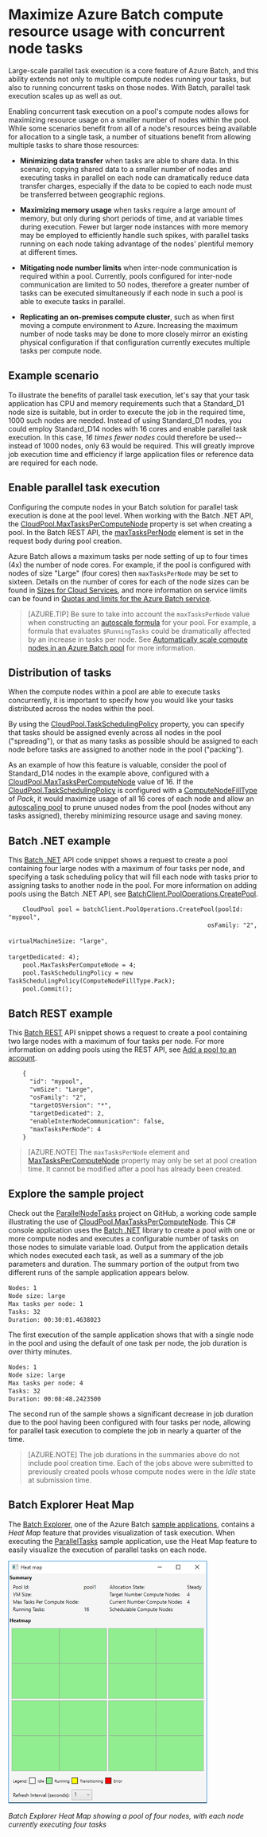 <properties
   pageTitle="Maximize Batch node use with parallel tasks | Microsoft Azure"
   description="Increase efficiency and lower cost by using fewer compute nodes while running concurrent tasks on each node in an Azure Batch pool"
   services="batch"
   documentationCenter=".net"
   authors="mmacy"
   manager="timlt"
   editor=""/>

   <tags
    ms.service="batch"
    ms.devlang="multiple"
    ms.topic="article"
    ms.tgt_pltfrm="vm-windows"
    ms.workload="big-compute"
    ms.date="11/02/2015"
    ms.author="v-marsma"/>

# Maximize Azure Batch compute resource usage with concurrent node tasks

Large-scale parallel task execution is a core feature of Azure Batch, and this ability extends not only to multiple compute nodes running your tasks, but also to running concurrent tasks on those nodes. With Batch, parallel task execution scales up as well as out.

Enabling concurrent task execution on a pool's compute nodes allows for maximizing resource usage on a smaller number of nodes within the pool. While some scenarios benefit from all of a node's resources being available for allocation to a single task, a number of situations benefit from allowing multiple tasks to share those resources:

 - **Minimizing data transfer** when tasks are able to share data. In this scenario, copying shared data to a smaller number of nodes and executing tasks in parallel on each node can dramatically reduce data transfer charges, especially if the data to be copied to each node must be transferred between geographic regions.

 - **Maximizing memory usage** when tasks require a large amount of memory, but only during short periods of time, and at variable times during execution. Fewer but larger node instances with more memory may be employed to efficiently handle such spikes, with parallel tasks running on each node taking advantage of the nodes' plentiful memory at different times.

 - **Mitigating node number limits** when inter-node communication is required within a pool. Currently, pools configured for inter-node communication are limited to 50 nodes, therefore a greater number of tasks can be executed simultaneously if each node in such a pool is able to execute tasks in parallel.

 - **Replicating an on-premises compute cluster**, such as when first moving a compute environment to Azure. Increasing the maximum number of node tasks may be done to more closely mirror an existing physical configuration if that configuration currently executes multiple tasks per compute node.

## Example scenario

To illustrate the benefits of parallel task execution, let's say that your task application has CPU and memory requirements such that a Standard\_D1 node size is suitable, but in order to execute the job in the required time, 1000 such nodes are needed. Instead of using Standard\_D1 nodes, you could employ Standard\_D14 nodes with 16 cores and enable parallel task execution. In this case, *16 times fewer nodes* could therefore be used--instead of 1000 nodes, only 63 would be required. This will greatly improve job execution time and efficiency if large application files or reference data are required for each node.

## Enable parallel task execution

Configuring the compute nodes in your Batch solution for parallel task execution is done at the pool level. When working with the Batch .NET API, the [CloudPool.MaxTasksPerComputeNode][maxtasks_net] property is set when creating a pool. In the Batch REST API, the [maxTasksPerNode][maxtasks_rest] element is set in the request body during pool creation.

Azure Batch allows a maximum tasks per node setting of up to four times (4x) the number of node cores. For example, if the pool is configured with nodes of size "Large" (four cores) then `maxTasksPerNode` may be set to sixteen. Details on the number of cores for each of the node sizes can be found in [Sizes for Cloud Services](../cloud-services/cloud-services-sizes-specs.md), and more information on service limits can be found in [Quotas and limits for the Azure Batch service](batch-quota-limit.md).

> [AZURE.TIP] Be sure to take into account the `maxTasksPerNode` value when constructing an [autoscale formula][enable_autoscaling] for your pool. For example, a formula that evaluates `$RunningTasks` could be dramatically affected by an increase in tasks per node. See [Automatically scale compute nodes in an Azure Batch pool](batch-automatic-scaling.md) for more information.

## Distribution of tasks

When the compute nodes within a pool are able to execute tasks concurrently, it is important to specify how you would like your tasks distributed across the nodes within the pool.

By using the [CloudPool.TaskSchedulingPolicy][task_schedule] property, you can specify that tasks should be assigned evenly across all nodes in the pool ("spreading"), or that as many tasks as possible should be assigned to each node before tasks are assigned to another node in the pool ("packing").

As an example of how this feature is valuable, consider the pool of Standard\_D14 nodes in the example above, configured with a [CloudPool.MaxTasksPerComputeNode][maxtasks_net] value of 16. If the [CloudPool.TaskSchedulingPolicy][task_schedule] is configured with a [ComputeNodeFillType][fill_type] of *Pack*, it would maximize usage of all 16 cores of each node and allow an [autoscaling pool](./batch-automatic-scaling.md) to prune unused nodes from the pool (nodes without any tasks assigned), thereby minimizing resource usage and saving money.

## Batch .NET example

This [Batch .NET][api_net] API code snippet shows a request to create a pool containing four large nodes with a maximum of four tasks per node, and specifying a task scheduling policy that will fill each node with tasks prior to assigning tasks to another node in the pool. For more information on adding pools using the Batch .NET API, see [BatchClient.PoolOperations.CreatePool][poolcreate_net].

        CloudPool pool = batchClient.PoolOperations.CreatePool(poolId: "mypool",
                                                            osFamily: "2",
                                                            virtualMachineSize: "large",
                                                            targetDedicated: 4);
        pool.MaxTasksPerComputeNode = 4;
        pool.TaskSchedulingPolicy = new TaskSchedulingPolicy(ComputeNodeFillType.Pack);
        pool.Commit();

## Batch REST example

This [Batch REST][api_rest] API snippet shows a request to create a pool containing two large nodes with a maximum of four tasks per node. For more information on adding pools using the REST API, see [Add a pool to an account][maxtasks_rest].

        {
          "id": "mypool",
          "vmSize": "Large",
          "osFamily": "2",
          "targetOSVersion": "*",
          "targetDedicated": 2,
          "enableInterNodeCommunication": false,
          "maxTasksPerNode": 4
        }

> [AZURE.NOTE] The `maxTasksPerNode` element and [MaxTasksPerComputeNode][maxtasks_net] property may only be set at pool creation time. It cannot be modified after a pool has already been created.

## Explore the sample project

Check out the [ParallelNodeTasks][parallel_tasks_sample] project on GitHub, a working code sample illustrating the use of [CloudPool.MaxTasksPerComputeNode][maxtasks_net]. This C# console application uses the [Batch .NET][api_net] library to create a pool with one or more compute nodes and executes a configurable number of tasks on those nodes to simulate variable load. Output from the application details which nodes executed each task, as well as a summary of the job parameters and duration. The summary portion of the output from two different runs of the sample application appears below.

```
Nodes: 1
Node size: large
Max tasks per node: 1
Tasks: 32
Duration: 00:30:01.4638023
```

The first execution of the sample application shows that with a single node in the pool and using the default of one task per node, the job duration is over thirty minutes.

```
Nodes: 1
Node size: large
Max tasks per node: 4
Tasks: 32
Duration: 00:08:48.2423500
```

The second run of the sample shows a significant decrease in job duration due to the pool having been configured with four tasks per node, allowing for parallel task execution to complete the job in nearly a quarter of the time.

> [AZURE.NOTE] The job durations in the summaries above do not include pool creation time. Each of the jobs above were submitted to previously created pools whose compute nodes were in the *Idle* state at submission time.

## Batch Explorer Heat Map

The [Batch Explorer][batch_explorer], one of the Azure Batch [sample applications][github_samples], contains a *Heat Map* feature that provides visualization of task execution. When executing the [ParallelTasks][parallel_tasks_sample] sample application, use the Heat Map feature to easily visualize the execution of parallel tasks on each node.

![Batch Explorer Heat Map][1]

*Batch Explorer Heat Map showing a pool of four nodes, with each node currently executing four tasks*

[api_net]: http://msdn.microsoft.com/library/azure/mt348682.aspx
[api_rest]: http://msdn.microsoft.com/library/azure/dn820158.aspx
[batch_explorer]: http://blogs.technet.com/b/windowshpc/archive/2015/01/20/azure-batch-explorer-sample-walkthrough.aspx
[cloudpool]: https://msdn.microsoft.com/library/azure/microsoft.azure.batch.cloudpool.aspx
[enable_autoscaling]: https://msdn.microsoft.com/library/azure/dn820173.aspx
[fill_type]: https://msdn.microsoft.com/library/microsoft.azure.batch.common.computenodefilltype.aspx
[github_samples]: https://github.com/Azure/azure-batch-samples
[maxtasks_net]: http://msdn.microsoft.com/library/azure/microsoft.azure.batch.cloudpool.maxtaskspercomputenode.aspx  
[maxtasks_rest]: https://msdn.microsoft.com/library/azure/dn820174.aspx
[parallel_tasks_sample]: https://github.com/Azure/azure-batch-samples/tree/master/CSharp/ArticleProjects/ParallelTasks
[poolcreate_net]: https://msdn.microsoft.com/library/azure/microsoft.azure.batch.pooloperations.createpool.aspx
[task_schedule]: https://msdn.microsoft.com/library/microsoft.azure.batch.cloudpool.taskschedulingpolicy.aspx

[1]: ./media/batch-parallel-node-tasks\heat_map.png

